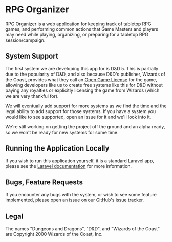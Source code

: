 # RPG Organizer

RPG Organizer is a web application for keeping track of tabletop RPG games, and
performing common actions that Game Masters and players may need while playing,
organizing, or preparing for a tabletop RPG session/campaign.

## System Support

The first system we are developing this app for is D&D 5. This is partially due
to the popularity of D&D, and also because D&D's publisher, Wizards of the Coast,
provides what they call an
[Open Game License](http://media.wizards.com/2016/downloads/SRD-OGL_V1.1.pdf)
for the game, allowing developers
like us to create free systems like this for D&D without paying any royalties
or explicitly licensing the game from Wizards (which we are very thankful for).

We will eventually add support for more systems as we find the time and the legal
ability to add support for those systems. If you have a system you would like to
see supported, open an issue for it and we'll look into it.

We're still working on getting the project off the ground and an alpha ready, so
we won't be ready for new systems for some time.

## Running the Application Locally

If you wish to run this application yourself, it is a standard Laravel app, please
see the [Laravel documentation](https://laravel.com/docs/5.3) for more information.

## Bugs, Feature Requests

If you encounter any bugs with the system, or wish to see some feature
implemented, please open an issue on our GitHub's issue tracker.

## Legal

The names "Dungeons and Dragons", "D&D", and "Wizards of the Coast" are Copyright
2000 Wizards of the Coast, Inc.
